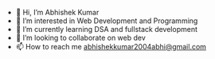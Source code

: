 - 👋 Hi, I’m Abhishek Kumar
- 👀 I’m interested in Web Development and Programming
- 🌱 I’m currently learning DSA and fullstack development
- 💞️ I’m looking to collaborate on web dev
- 📫 How to reach me abhishekkumar2004abhi@gmail.com

<!---
abhikumar21/abhikumar21 is a ✨ special ✨ repository because its `README.md` (this file) appears on your GitHub profile.
You can click the Preview link to take a look at your changes.
--->

